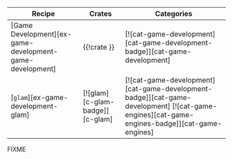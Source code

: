 | Recipe | Crates | Categories |
|---|---|---|
| [Game Development][ex-game-development-game-development] | {{!crate }} | [![cat-game-development][cat-game-development-badge]][cat-game-development] |
| [`glam`][ex-game-development-glam] | [![glam][c-glam-badge]][c-glam] | [![cat-game-development][cat-game-development-badge]][cat-game-development] [![cat-game-engines][cat-game-engines-badge]][cat-game-engines] |

<div class="hidden">
FIXME
</div>
